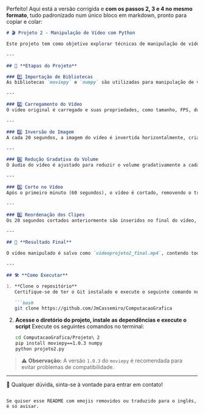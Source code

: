 Perfeito! Aqui está a versão corrigida e **com os passos 2, 3 e 4 no mesmo formato**, tudo padronizado num único bloco em markdown, pronto para copiar e colar:

````markdown
# 🎬 Projeto 2 - Manipulação de Vídeo com Python

Este projeto tem como objetivo explorar técnicas de manipulação de vídeos utilizando a biblioteca `moviepy`. Através de diferentes etapas, são aplicadas transformações no vídeo original, como inversão de imagem, redução de volume, cortes e reordenação de clipes.

---

## 🧩 **Etapas do Projeto**

### 1️⃣ Importação de Bibliotecas  
As bibliotecas `moviepy` e `numpy` são utilizadas para manipulação de vídeos e operações matemáticas.

---

### 2️⃣ Carregamento do Vídeo  
O vídeo original é carregado e suas propriedades, como tamanho, FPS, duração e número de frames, são exibidas.

---

### 3️⃣ Inversão de Imagem  
A cada 20 segundos, a imagem do vídeo é invertida horizontalmente, criando um efeito visual dinâmico.

---

### 4️⃣ Redução Gradativa do Volume  
O áudio do vídeo é ajustado para reduzir o volume gradativamente a cada 30 segundos, até que os últimos 10 segundos fiquem completamente silenciosos.

---

### 5️⃣ Corte no Vídeo  
Após o primeiro minuto (60 segundos), o vídeo é cortado, removendo o trecho entre 60 e 80 segundos. Os clipes restantes são concatenados.

---

### 6️⃣ Reordenação dos Clipes  
Os 20 segundos cortados anteriormente são inseridos no final do vídeo, reorganizando a sequência original.

---

## 🎯 **Resultado Final**

O vídeo manipulado é salvo como `videoprojeto2_final.mp4`, contendo todas as transformações aplicadas.

---

## 🛠️ **Como Executar**

1. **Clone o repositório**  
   Certifique-se de ter o Git instalado e execute o seguinte comando no terminal para clonar o repositório:

   ```bash
   git clone https://github.com/JmCassemiro/ComputacaoGrafica
````

2. **Acesse o diretório do projeto, instale as dependências e execute o script**
   Execute os seguintes comandos no terminal:

   ```bash
   cd ComputacaoGrafica/Projeto\ 2
   pip install moviepy==1.0.3 numpy
   python projeto2.py
   ```

> ⚠️ **Observação:** A versão `1.0.3` do `moviepy` é recomendada para evitar problemas de compatibilidade.

---

📧 Qualquer dúvida, sinta-se à vontade para entrar em contato!

```

Se quiser esse README com emojis removidos ou traduzido para o inglês, é só avisar.
```
